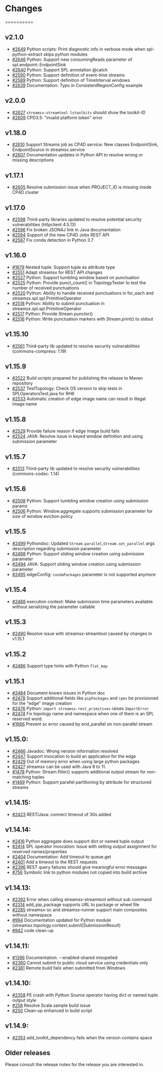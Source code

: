 # Changes
==========

## v2.1.0
* [#2649](https://github.com/IBMStreams/streamsx.topology/issues/2649) Python scripts: Print diagnostic info in verbose mode when spl-python-extract skips python modules
* [#2646](https://github.com/IBMStreams/streamsx.topology/issues/2646) Python: Support new consumingReads parameter of spl.endpoint::EndpointSink
* [#2640](https://github.com/IBMStreams/streamsx.topology/issues/2640) Python: Support SPL annotation @catch
* [#2590](https://github.com/IBMStreams/streamsx.topology/issues/2590) Python: Support definition of event-time streams
* [#2589](https://github.com/IBMStreams/streamsx.topology/issues/2589) Python: Support definition of TimeInterval windows
* [#2639](https://github.com/IBMStreams/streamsx.topology/issues/2639) Documentation: Typo in ConsistentRegionConfig example

## v2.0.0
* [#2627](https://github.com/IBMStreams/streamsx.topology/issues/2627) `streamsx-streamtool lstoolkits` should show the toolkit-ID
* [#2609](https://github.com/IBMStreams/streamsx.topology/issues/2609) CPD3.5: "invalid platform token" error

## v1.18.0
* [#2610](https://github.com/IBMStreams/streamsx.topology/issues/2610) Support Streams job as CP4D service: New classes EndpointSink, EndpointSource in streamsx.service
* [#2607](https://github.com/IBMStreams/streamsx.topology/issues/2607) Documentation updates in Python API to resolve wrong or missing descriptions

## v1.17.1
* [#2605](https://github.com/IBMStreams/streamsx.topology/issues/2605) Resolve submission issue when PROJECT_ID is missing inside CP4D cluster

## v1.17.0
* [#2598](https://github.com/IBMStreams/streamsx.topology/issues/2598) Third-party libraries updated to resolve potential security vulnerabilities (httpclient 4.5.13)
* [#2596](https://github.com/IBMStreams/streamsx.topology/issues/2596) Fix broken JSON4J link in Java documentation
* [#2594](https://github.com/IBMStreams/streamsx.topology/issues/2594) Support of the new CP4D Jobs REST API
* [#2587](https://github.com/IBMStreams/streamsx.topology/issues/2587) Fix conda detection in Python 3.7

## v1.16.0
* [#1679](https://github.com/IBMStreams/streamsx.topology/issues/1679) Nested tuple: Support tuple as attribute type
* [#2551](https://github.com/IBMStreams/streamsx.topology/issues/2551) Adapt streamsx for REST API changes
* [#2527](https://github.com/IBMStreams/streamsx.topology/issues/2527) Python: Support tumbling window based on punctuation
* [#2525](https://github.com/IBMStreams/streamsx.topology/issues/2525) Python: Provide punct_count() in TopologyTester to test the number of received punctuations
* [#2520](https://github.com/IBMStreams/streamsx.topology/issues/2520) Python: Ability to handle received punctuations in for_each and streamsx.spl.spl.PrimitiveOperator
* [#2518](https://github.com/IBMStreams/streamsx.topology/issues/2518) Python: Ability to submit punctuation in streamsx.spl.spl.PrimitiveOperator
* [#2517](https://github.com/IBMStreams/streamsx.topology/issues/2517) Python: Provide Stream.punctor()
* [#2516](https://github.com/IBMStreams/streamsx.topology/issues/2516) Python: Write punctuation markers with Stream.print() to stdout

## v1.15.10
* [#2561](https://github.com/IBMStreams/streamsx.topology/issues/2561) Third-party lib updated to resolve security vulnerabilities (commons-compress: 1.19)

## v1.15.9
* [#2522](https://github.com/IBMStreams/streamsx.topology/issues/2522) Build scripts prepared for publishing the release to Maven repository
* [#2537](https://github.com/IBMStreams/streamsx.topology/issues/2537) TestTopology: Check OS version to skip tests in SPLOperatorsTest.java for RH6
* [#2533](https://github.com/IBMStreams/streamsx.topology/issues/2533) Automatic creation of edge image name can result in illegal image name

## v1.15.8
* [#2529](https://github.com/IBMStreams/streamsx.topology/issues/2529) Provide failure reason if edge image build fails
* [#2524](https://github.com/IBMStreams/streamsx.topology/issues/2524) JAVA: Resolve issue in keyed window definition and using submission parameter

## v1.15.7
* [#2513](https://github.com/IBMStreams/streamsx.topology/issues/2513) Third-party lib updated to resolve security vulnerabilities (commons-codec: 1.14)

## v1.15.6
* [#2508](https://github.com/IBMStreams/streamsx.topology/issues/2508) Python: Support tumbling window creation using submission params
* [#2506](https://github.com/IBMStreams/streamsx.topology/issues/2506) Python: Window.aggregate supports submission parameter for size of window eviction policy

## v1.15.5
* [#2499](https://github.com/IBMStreams/streamsx.topology/issues/2499) Pythondoc: Updated `Stream.parallel`,`Stream.set_parallel` args description regarding submission parameter
* [#2498](https://github.com/IBMStreams/streamsx.topology/issues/2498) Python: Support sliding window creation using submission parameter
* [#2494](https://github.com/IBMStreams/streamsx.topology/issues/2494) JAVA: Support sliding window creation using submission parameter
* [#2495](https://github.com/IBMStreams/streamsx.topology/issues/2495) edgeConfig: `condaPackages` parameter is not supported anymore

## v1.15.4
* [#2488](https://github.com/IBMStreams/streamsx.topology/issues/2488) execution context: Make submission time parameters available without serializing the parameter callable

## v1.15.3
* [#2490](https://github.com/IBMStreams/streamsx.topology/issues/2490) Resolve issue with streamsx-streamtool caused by changes in v1.15.1

## v1.15.2
* [#2486](https://github.com/IBMStreams/streamsx.topology/issues/2486) Support type hints with Python `flat_map`

## v1.15.1
* [#2484](https://github.com/IBMStreams/streamsx.topology/issues/2484) Document known issues in Python doc
* [#2478](https://github.com/IBMStreams/streamsx.topology/issues/2478) Support additional fields like `pipPackages` and `rpms` be provisioned for the "edge" image creation
* [#2476](https://github.com/IBMStreams/streamsx.topology/issues/2476) Python: `import streamsx.rest_primitives` raises `ImportError`
* [#2474](https://github.com/IBMStreams/streamsx.topology/issues/2474) Fix topology name and namespace when one of them is an SPL reserved word
* [#1666](https://github.com/IBMStreams/streamsx.topology/issues/1666) Prevent sc error caused by end_parallel on non-parallel stream

## v1.15.0:
* [#2466](https://github.com/IBMStreams/streamsx.topology/issues/2466) Javadoc: Wrong version information resolved
* [#2447](https://github.com/IBMStreams/streamsx.topology/issues/2447) Support invocation to build an application for the edge
* [#2429](https://github.com/IBMStreams/streamsx.topology/issues/2429) Out of memory error when using large python packages
* [#2427](https://github.com/IBMStreams/streamsx.topology/issues/2427) streamsx can be used with Java 8 to 11.
* [#1478](https://github.com/IBMStreams/streamsx.topology/issues/1478) Python: Stream.filter() supports additional output stream for non-matching tuples
* [#1469](https://github.com/IBMStreams/streamsx.topology/issues/1469) Python: Support parallel partitioning by attribute for structured streams

## v1.14.15:
* [#2423](https://github.com/IBMStreams/streamsx.topology/issues/2423) REST/Java: connect timeout of 30s added

## v1.14.14:
* [#2416](https://github.com/IBMStreams/streamsx.topology/issues/2416) Python aggregate does support dict or named tuple output
* [#2414](https://github.com/IBMStreams/streamsx.topology/issues/2414) SPL operator invocation: Issue with setting output assignment for reserved names/properties
* [#2404](https://github.com/IBMStreams/streamsx.topology/issues/2404) Documentation: Add timeout to queue.get
* [#2401](https://github.com/IBMStreams/streamsx.topology/issues/2401) Add a timeout to the REST requests
* [#2396](https://github.com/IBMStreams/streamsx.topology/issues/2396) REST query failures should give meaningful error messages
* [#756](https://github.com/IBMStreams/streamsx.topology/issues/756) Symbolic link to python modules not copied into build archive

## v1.14.13:
* [#2392](https://github.com/IBMStreams/streamsx.topology/issues/2392) Error when calling streamsx-streamtool without sub command
* [#2314](https://github.com/IBMStreams/streamsx.topology/issues/2314) add_pip_package supports URL to package or wheel file
* [#2285](https://github.com/IBMStreams/streamsx.topology/issues/2285) streamsx-sc and streamsx-runner support main composites without namespace
* [#994](https://github.com/IBMStreams/streamsx.topology/issues/994) Documentation updated for Python module (streamsx.topology.context.submit|SubmissionResult)
* [#942](https://github.com/IBMStreams/streamsx.topology/issues/942) code clean-up

## v1.14.11:
* [#1396](https://github.com/IBMStreams/streamsx.topology/issues/1396) Documentation: --enabled-shared misspelled
* [#2360](https://github.com/IBMStreams/streamsx.topology/issues/2360) Cannot submit to public cloud service using credentials only
* [#2381](https://github.com/IBMStreams/streamsx.topology/issues/2381) Remote build fails when submitted from Windows

## v1.14.10:
* [#2358](https://github.com/IBMStreams/streamsx.topology/issues/2358) PE crash with Python Source operator having dict or named tuple output style
* [#258](https://github.com/IBMStreams/streamsx.topology/issues/258) Resolve Scala sample build issue
* [#250](https://github.com/IBMStreams/streamsx.topology/issues/250) Clean-up enhanced in build script

## v1.14.9:
* [#2353](https://github.com/IBMStreams/streamsx.topology/issues/2353) add_toolkit_dependency fails when the version contains space

## Older releases
Please consult the release notes for the release you are interested in.
